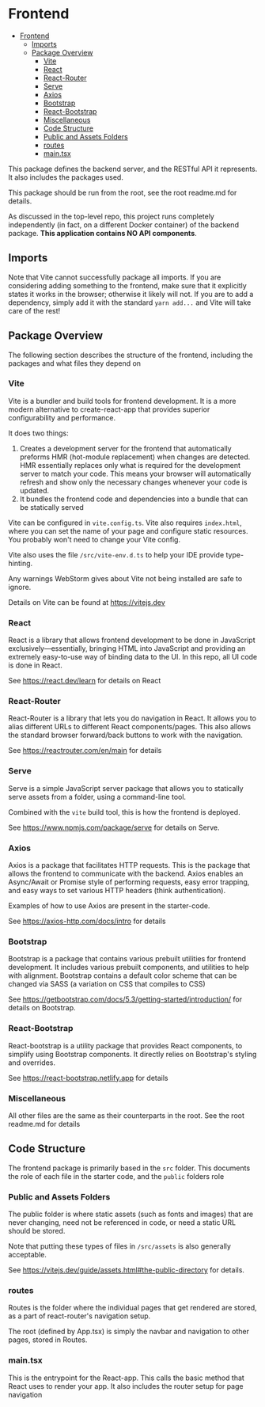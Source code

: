 # Frontend

<!-- TOC -->

- [Frontend](#frontend)
    - [Imports](#imports)
    - [Package Overview](#package-overview)
        - [Vite](#vite)
        - [React](#react)
        - [React-Router](#react-router)
        - [Serve](#serve)
        - [Axios](#axios)
        - [Bootstrap](#bootstrap)
        - [React-Bootstrap](#react-bootstrap)
        - [Miscellaneous](#miscellaneous)
        - [Code Structure](#code-structure)
        - [Public and Assets Folders](#public-and-assets-folders)
        - [routes](#routes)
        - [main.tsx](#maintsx)
          <!-- TOC -->

This package defines the backend server, and the RESTful API it
represents. It also includes the packages used.

This package should be run from the root, see the root readme.md for details.

As discussed in the top-level repo, this project runs completely independently
(in fact, on a different Docker container) of the backend package. **This application
contains NO API components**.

## Imports

Note that Vite cannot successfully package all imports. If you are considering
adding something to the frontend, make sure that it explicitly states
it works in the browser; otherwise it likely will not. If you are
to add a dependency, simply add it with the standard `yarn add...` and Vite will
take care of the rest!

## Package Overview

The following section describes the structure of the frontend, including the packages
and what files they depend on

### Vite

Vite is a bundler and build tools for frontend development. It is a more modern
alternative to create-react-app that provides superior configurability
and performance.

It does two things:

1. Creates a development server for the frontend that automatically preforms
   HMR (hot-module replacement) when changes are detected. HMR essentially replaces
   only what is required for the development server to match your code. This means your browser
   will automatically refresh and show only the necessary changes whenever your code is updated.
2. It bundles the frontend code and dependencies into a bundle that can be statically served

Vite can be configured in `vite.config.ts`. Vite also requires `index.html`, where you can set
the name of your page and configure static resources. You probably won't need to change your Vite config.

Vite also uses the file `/src/vite-env.d.ts` to help your IDE provide type-hinting.

Any warnings WebStorm gives about Vite not being installed are safe to ignore.

Details on Vite can be found at https://vitejs.dev

### React

React is a library that allows frontend development to be done in JavaScript exclusively—essentially,
bringing HTML into JavaScript and providing an extremely easy-to-use way of binding
data to the UI. In this repo, all UI code is done in React.

See https://react.dev/learn for details on React

### React-Router

React-Router is a library that lets you do navigation in React. It allows you to
alias different URLs to different React components/pages. This also allows the standard
browser forward/back buttons to work with the navigation.

See https://reactrouter.com/en/main for details

### Serve

Serve is a simple JavaScript server package that allows you to statically serve assets from a folder, using
a command-line tool.

Combined with the `vite` build tool, this is how the frontend is deployed.

See https://www.npmjs.com/package/serve for details on Serve.

### Axios

Axios is a package that facilitates HTTP requests. This is the package that allows
the frontend to communicate with the backend. Axios enables an Async/Await or Promise style
of performing requests, easy error trapping, and easy ways to set various HTTP headers
(think authentication).

Examples of how to use Axios are present in the starter-code.

See https://axios-http.com/docs/intro for details

### Bootstrap

Bootstrap is a package that contains various prebuilt utilities for
frontend development.
It includes various prebuilt components, and utilities to help with alignment.
Bootstrap contains a default color scheme that can be changed via
SASS (a variation on CSS that compiles to CSS)

See https://getbootstrap.com/docs/5.3/getting-started/introduction/ for details on Bootstrap.

### React-Bootstrap

React-bootstrap is a utility package that provides React components,
to simplify using Bootstrap components.
It directly relies on Bootstrap's styling
and overrides.

See https://react-bootstrap.netlify.app for details

### Miscellaneous

All other files are the same as their counterparts in the root. See
the root readme.md for details

## Code Structure

The frontend package is primarily based in the `src` folder. This documents the role
of each file in the starter code, and the `public` folders role

### Public and Assets Folders

The public folder is where static assets (such as fonts and images) that are
never changing, need not be referenced in code, or need a static URL
should be stored.

Note that putting these types of files in `/src/assets` is also generally acceptable.

See https://vitejs.dev/guide/assets.html#the-public-directory for details.

### routes

Routes is the folder where the individual pages that get rendered
are stored, as a part of react-router's navigation setup.

The root (defined by App.tsx) is simply the navbar and navigation to
other pages, stored in Routes.

### main.tsx

This is the entrypoint for the React-app.
This calls the basic method
that React uses to render your app.
It also includes the router setup for page navigation
